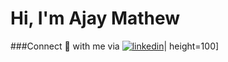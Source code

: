 # Hi, I'm Ajay Mathew

<!--
**ajaymathew522/ajaymathew522** is a ✨ _special_ ✨ repository because its `README.md` (this file) appears on your GitHub profile.

Here are some ideas to get you started:

- 🔭 I’m currently working on ...
- 🌱 I’m currently learning ...
- 👯 I’m looking to collaborate on ...
- 🤔 I’m looking for help with ...
- 💬 Ask me about ...
- 📫 How to reach me: ...
- 😄 Pronouns: ...
- ⚡ Fun fact: ...
-->
###Connect :handshake: with me via [![linkedin](https://www.fpsa.org/wp-content/uploads/linkedin-logo-copy.png)](https://www.linkedin.com/in/ajaymathew522/)| height=100]
